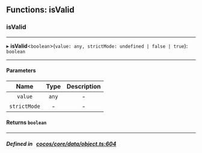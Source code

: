 ## Functions: isValid

### isValid


___
▸ **isValid**<`boolean`\>(`value: any, strictMode: undefined | false | true`): `boolean`
___


#### Parameters

| Name | Type | Description |
| :------: | :------: | :------: |
| `value` | `any` | - |
| `strictMode` | - | - |

#### Returns `boolean` 
___


##### Defined in &nbsp;   [cocos/core/data/object.ts:604](https://github.com/cocos-creator/engine/blob/c7bf6b8a9/cocos/core/data/object.ts#L604)&nbsp;
